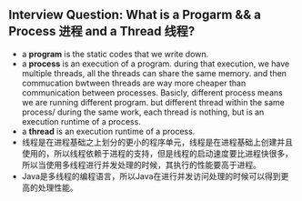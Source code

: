 ## Interview Question: What is a Progarm && a Process 进程 and a Thread 线程?

- a **program** is the static codes that we write down.
- a **process** is an execution of a program. during that execution, we have multiple threads, all the threads can share the same memory. and then commucation bwtween threads are way more cheaper than communication between processes. Basicly, different process means we are running different program. but different thread within the same process/ during the same work, each thread is nothing, but is an execution runtime of a process.
- a **thread** is an execution runtime of a process.
- 线程是在进程基础之上划分的更小的程序单元，线程是在进程基础上创建并且使用的，所以线程依赖于进程的支持，但是线程的启动速度要比进程快很多，所以当使用多线程进行并发处理的时候，其执行的性能要高于进程。
- Java是多线程的编程语言，所以Java在进行并发访问处理的时候可以得到更高的处理性能。
